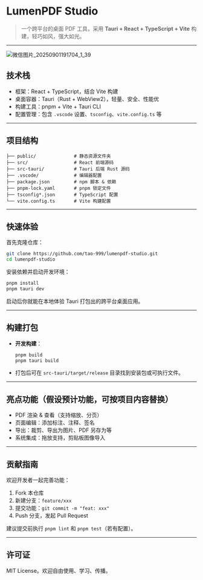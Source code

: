 # LumenPDF Studio

> 一个跨平台的桌面 PDF 工具，采用 **Tauri + React + TypeScript + Vite** 构建，轻巧如风，强大如光。

---
![微信图片_20250901191704_1_39](https://github.com/user-attachments/assets/640f82e4-f3f1-41c9-ba54-ff33db4cf67a)

##  技术栈
- 框架：React + TypeScript，结合 Vite 构建
- 桌面容器：Tauri（Rust + WebView2），轻量、安全、性能优
- 构建工具：pnpm + Vite + Tauri CLI
- 配置管理：包含 `.vscode` 设置、`tsconfig`、`vite.config.ts` 等

---

##  项目结构
```
├── public/              # 静态资源文件夹
├── src/                 # React 前端源码
├── src-tauri/           # Tauri 后端 Rust 源码
├── .vscode/             # 编辑器配置
├── package.json         # npm 脚本 & 依赖
├── pnpm-lock.yaml       # pnpm 锁定文件
├── tsconfig*.json       # TypeScript 配置
└── vite.config.ts       # Vite 构建配置
```

---

##  快速体验

首先克隆仓库：
```bash
git clone https://github.com/tao-999/lumenpdf-studio.git
cd lumenpdf-studio
```

安装依赖并启动开发环境：
```bash
pnpm install
pnpm tauri dev
```

启动后你就能在本地体验 Tauri 打包出的跨平台桌面应用。

---

##  构建打包

- **开发构建**：
  ```bash
  pnpm build
  pnpm tauri build
  ```
- 打包后可在 `src-tauri/target/release` 目录找到安装包或可执行文件。

---

##  亮点功能（假设预计功能，可按项目内容替换）
- PDF 渲染 & 查看（支持缩放、分页）
- 页面编辑：添加标注、注释、签名
- 导出：裁剪、导出为图片、PDF 另存为等
- 系统集成：拖放支持，剪贴板图像导入

---

##  贡献指南
欢迎开发者一起完善功能：

1. Fork 本仓库  
2. 新建分支：`feature/xxx`  
3. 提交功能：`git commit -m "feat: xxx"`  
4. Push 分支，发起 Pull Request  

建议提交前执行 `pnpm lint` 和 `pnpm test`（若有配置）。

---

##  许可证
MIT License。欢迎自由使用、学习、传播。

